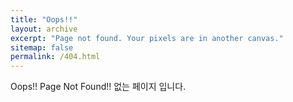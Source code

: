```yaml
---
title: "Oops!!"
layout: archive
excerpt: "Page not found. Your pixels are in another canvas."
sitemap: false
permalink: /404.html
---
```


Oops!! Page Not Found!!
없는 페이지 입니다.

